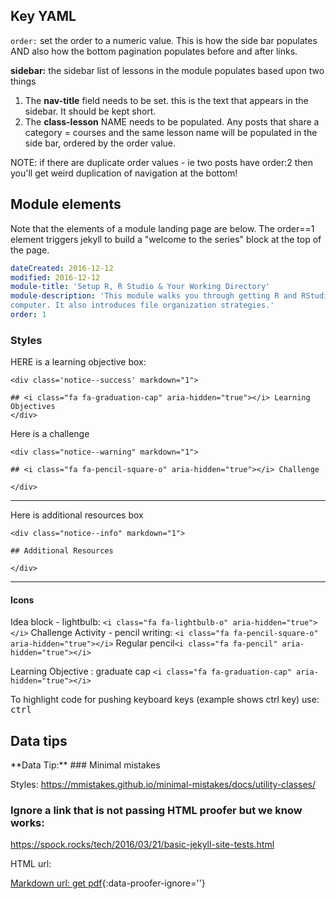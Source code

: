## Key YAML

`order:` set the order to a numeric value. This is how the side bar populates
AND also how the bottom pagination populates before and after links.

**sidebar:** the sidebar list of lessons in the module populates based upon two things

1. The **nav-title** field needs to be set. this is the text that appears in the sidebar. It should be kept short.
2. The **class-lesson** NAME needs to be populated. Any posts that share a category =
courses and the same lesson name will be populated in the side bar,
ordered by the order value.


NOTE: if there are duplicate order values - ie two posts have order:2 then you'll get weird duplication of navigation at the bottom!


## Module elements

Note that the elements of a module landing page are below. The order==1
element triggers
jekyll to build a "welcome to the series" block at the top of the page.

```yaml
dateCreated: 2016-12-12
modified: 2016-12-12
module-title: 'Setup R, R Studio & Your Working Directory'
module-description: 'This module walks you through getting R and RStudio setup on your
computer. It also introduces file organization strategies.'
order: 1
```


### Styles

HERE is a learning objective box:
```
<div class='notice--success' markdown="1">

## <i class="fa fa-graduation-cap" aria-hidden="true"></i> Learning Objectives
</div>
```

Here is a challenge
```
<div class="notice--warning" markdown="1">

## <i class="fa fa-pencil-square-o" aria-hidden="true"></i> Challenge

</div>
```

*****

Here is additional resources box

```
<div class="notice--info" markdown="1">

## Additional Resources

</div>
```
****

#### Icons
Idea block - lightbulb: `<i class="fa fa-lightbulb-o" aria-hidden="true"></i>`
Challenge Activity - pencil writing: `<i class="fa fa-pencil-square-o" aria-hidden="true"></i>`
Regular pencil`<i class="fa fa-pencil" aria-hidden="true"></i>`

Learning Objective : graduate cap `<i class="fa fa-graduation-cap" aria-hidden="true"></i>`

To highlight code for pushing keyboard keys (example shows ctrl key) use:
<kbd>ctrl</kbd>

## Data tips

<div class="notice" markdown="1">
<i fa fa-star></i>**Data Tip:**
### Minimal mistakes

Styles:
https://mmistakes.github.io/minimal-mistakes/docs/utility-classes/


### Ignore a link that is not passing HTML proofer but we know works:
https://spock.rocks/tech/2016/03/21/basic-jekyll-site-tests.html

HTML url:
<a href="http://citeseerx.ist.psu.edu/viewdoc/download?doi=10.1.1.9.516&rep=rep1&type=pdf" target="_blank" data-proofer-ignore=''>

Markdown url:
[get pdf](http://citeseerx.ist.psu.edu/viewdoc/download?doi=10.1.1.9.516&rep=rep1&type=pdf){:data-proofer-ignore=''}
